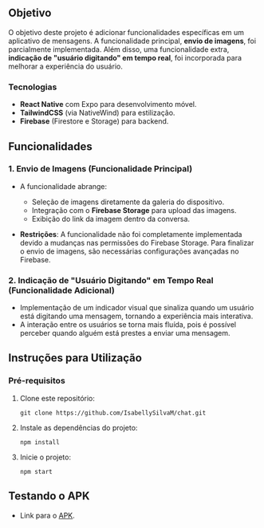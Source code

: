 ## Objetivo

O objetivo deste projeto é adicionar funcionalidades específicas em um aplicativo de mensagens. A funcionalidade principal, **envio de imagens**, foi parcialmente implementada. Além disso, uma funcionalidade extra, **indicação de "usuário digitando" em tempo real**, foi incorporada para melhorar a experiência do usuário.

### Tecnologias

- **React Native** com Expo para desenvolvimento móvel.
- **TailwindCSS** (via NativeWind) para estilização.
- **Firebase** (Firestore e Storage) para backend.

## Funcionalidades

### 1. Envio de Imagens (Funcionalidade Principal)

- A funcionalidade abrange:
  - Seleção de imagens diretamente da galeria do dispositivo.
  - Integração com o **Firebase Storage** para upload das imagens.
  - Exibição do link da imagem dentro da conversa.

- **Restrições**: A funcionalidade não foi completamente implementada devido a mudanças nas permissões do Firebase Storage. Para finalizar o envio de imagens, são necessárias configurações avançadas no Firebase.

### 2. Indicação de "Usuário Digitando" em Tempo Real (Funcionalidade Adicional)

- Implementação de um indicador visual que sinaliza quando um usuário está digitando uma mensagem, tornando a experiência mais interativa.
- A interação entre os usuários se torna mais fluída, pois é possível perceber quando alguém está prestes a enviar uma mensagem.

## Instruções para Utilização

### Pré-requisitos

1. Clone este repositório:

   ```
   git clone https://github.com/IsabellySilvaM/chat.git
   ```

2. Instale as dependências do projeto:

   ```
   npm install
   ```

3. Inicie o projeto:

   ```
   npm start
   ```

## Testando o APK

- Link para o [APK]([https://expo.dev/accounts/isabellysilvam/projects/appchatIsa/builds/5f2941ef-9b10-4df5-b4de-e21be48f61c3](https://expo.dev/accounts/isabellysilvam/projects/appchatIsa/builds/5f2941ef-9b10-4df5-b4de-e21be48f61c3)). 
